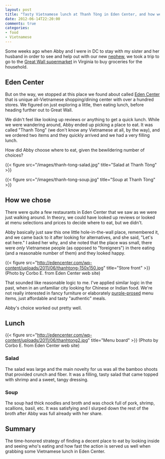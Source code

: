 ```yaml
---
layout: post
title: "Tasty Vietnamese lunch at Thanh Tòng in Eden Center, and how we chose to eat there"
date: 2012-06-14T22:20:00
comments: true
categories: 
- food
- Vietnamese
---
```

Some weeks ago when Abby and I were in DC to stay with my sister and her husband in order to see and help out with our new [nephew](/blog/categories/nephew/), we took a trip to go to the [Great Wall supermarket](http://www.gw-supermarket.com/) in Virginia to buy groceries for the household.

## Eden Center

But on the way, we stopped at this place we found about called [Eden Center](http://edencenter.com/) that is unique all-Vietnamese shopping/dining center with over a hundred stores. We figured on just exploring a little, then eating lunch, before heading further out to Great Wall.

We didn't feel like looking up reviews or anything to get a quick lunch. While we were wandering around, Abby ended up picking a place to eat. It was called "Thanh Tòng" (we don't know any Vietnamese at all, by the way), and we ordered two items and they quickly arrived and we had a very filling lunch.

How did Abby choose where to eat, given the bewildering number of choices?

{{< figure src="/images/thanh-tong-salad.jpg" title="Salad at Thanh Tòng" >}}

{{< figure src="/images/thanh-tong-soup.jpg" title="Soup at Thanh Tòng" >}}

<!--more-->

## How we chose

There were quite a few restaurants in Eden Center that we saw as we were just walking around. In theory, we could have looked up reviews or looked at menu selections and prices to decide where to eat, but we didn't.

Abby basically just saw this one little hole-in-the-wall place, remembered it, and we came back to it after looking for alternatives, and she said, "Let's eat here." I asked her why, and she noted that the place was small, there were *only* Vietnamese people (as opposed to "foreigners") in there eating (and a reasonable number of them) and they looked happy.

{{< figure src="http://edencenter.com/wp-content/uploads/2011/06/thanhtong-150x150.jpg" title="Store front" >}}
(Photo by Corbo E. from Eden Center web site)

That sounded like reasonable logic to me. I've applied similar logic in the past, when in an unfamiliar city looking for Chinese or Indian food. We're not really interested in fancy furniture or elaborately [purple-prosed](http://en.wikipedia.org/wiki/Purple_prose) menu items, just affordable and tasty "authentic" meals.

Abby's choice worked out pretty well.

## Lunch

{{< figure src="http://edencenter.com/wp-content/uploads/2011/06/thanhtong2.jpg" title="Menu board" >}}
(Photo by Corbo E. from Eden Center web site)

### Salad

The salad was large and the main novelty for us was all the bamboo shoots that provided crunch and fiber. It was a filling, tasty salad that came topped with shrimp and a sweet, tangy dressing.

### Soup

The soup had thick noodles and broth and was chock full of pork, shrimp, scallions, basil, etc. It was satisfying and I slurped down the rest of the broth after Abby was full already with her share.

## Summary

The time-honored strategy of finding a decent place to eat by looking inside and seeing who's eating and how fast the action is served us well when grabbing some Vietnamese lunch in Eden Center.
